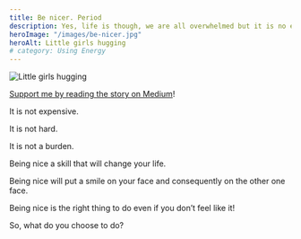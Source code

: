 ```yaml
---
title: Be nicer. Period
description: Yes, life is though, we are all overwhelmed but it is no excuse.
heroImage: "/images/be-nicer.jpg"
heroAlt: Little girls hugging
# category: Using Energy
---
```


![Little girls hugging](/images/be-nicer.jpg)

[Support me by reading the story on Medium](https://jeremie-litzler.medium.com/be-nicer-period-18c2d18c30de)!

It is not expensive.

It is not hard.

It is not a burden.

Being nice a skill that will change your life.

Being nice will put a smile on your face and consequently on the other one face.

Being nice is the right thing to do even if you don’t feel like it!

So, what do you choose to do?
